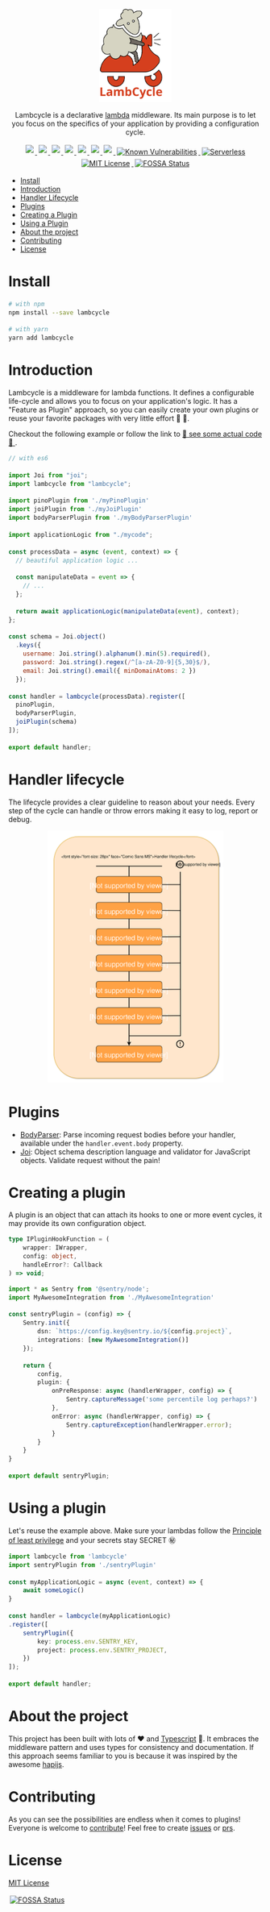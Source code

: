 <p align="center">
  <a href="https://github.com/juliantellez/lambcycle" target="_blank">
    <img alt="lambcycle" src="https://raw.githubusercontent.com/juliantellez/lambcycle/master/assets/lambcycle-logo.svg?sanitize=true" width="144">
  </a>
</p>

<p align="center">
  Lambcycle is a declarative <a href="https://aws.amazon.com/lambda/" target="_blank">lambda</a> middleware. Its main purpose is to let you focus on the specifics of your application by providing a configuration cycle.
</p>

<!---links--->

<p align="center">
<!---npm--->
<a href="https://www.npmjs.com/package/lambcycle" target="_blank">
    <img src="https://img.shields.io/npm/v/lambcycle.svg?style=flat-square" style="padding:3px">
</a>

<!---npm downloads--->
<a href="https://npmcharts.com/compare/lambcycle?minimal=true" target="_blank">
    <img src="https://img.shields.io/npm/dm/lambcycle.svg?style=flat-square" style="padding:3px">
</a>

<!---travis master build--->
<a href="https://travis-ci.org/juliantellez/lambcycle/" target="_blank">
    <img src="https://img.shields.io/travis/juliantellez/lambcycle/master.svg?style=flat-square" style="padding:3px">
</a>

<!---install size--->
<a href="https://packagephobia.now.sh/result?p=lambcycle" target="_blank">
    <img src="https://packagephobia.now.sh/badge?p=lambcycle"style="padding:3px">
</a>

<!---npm dependencies--->
<a href="https://david-dm.org/juliantellez/lambcycle" target="_blank">
    <img src="https://david-dm.org/juliantellez/lambcycle/status.svg" style="padding:3px">
</a>

<!---npm dev-dependencies--->
<a href="https://david-dm.org/juliantellez/lambcycle?type=dev" target="_blank">
    <img src="https://david-dm.org/juliantellez/lambcycle/dev-status.svg" style="padding:3px">
</a>

<!---coveralls--->
<a href="https://coveralls.io/github/juliantellez/lambcycle" target="_blank">
    <img src="https://coveralls.io/repos/github/juliantellez/lambcycle/badge.svg?branch=master" style="padding:3px">
</a>

<!---npm dependency updates--->
<a href="https://snyk.io/test/github/juliantellez/lambcycle?targetFile=package.json" target="_blank">
    <img src="https://snyk.io/test/github/juliantellez/lambcycle/badge.svg?targetFile=package.json" alt="Known Vulnerabilities" style="max-width:100%; padding:3px;">
</a>

<!---serverless--->
<a href="http://www.serverless.com" target="_blank">
    <img src="http://public.serverless.com/badges/v3.svg" alt="Serverless" style="max-width:100%; padding:3px;">
</a>

<!---MIT License--->
<a href="https://opensource.org/licenses/MIT" target="_blank">
    <img src="http://img.shields.io/badge/license-MIT-blue.svg?style=flat" alt="MIT License" style="max-width:100%; padding:3px;">
</a>

<!---FOSSA--->
<a href="https://app.fossa.io/projects/git%2Bgithub.com%2Fjuliantellez%2Flambcycle?ref=badge_shield" target="_blank">
    <img src="https://app.fossa.io/api/projects/git%2Bgithub.com%2Fjuliantellez%2Flambcycle.svg?type=shield" alt="FOSSA Status" style="max-width:100%; padding:3px;">
</a>
</p>

 - [Install](#install)
 - [Introduction](#Introduction)
 - [Handler Lifecycle](#Handler-lifecycle)
 - [Plugins](#plugins)
 - [Creating a Plugin](#creating-a-plugin)
 - [Using a Plugin](#using-a-plugin)
 - [About the project](#about-the-project)
 - [Contributing](#contributing)
 - [License](#license)

# Install

```bash
# with npm
npm install --save lambcycle

# with yarn
yarn add lambcycle
```

# Introduction

Lambcycle is a middleware for lambda functions. It defines a configurable life-cycle and allows you to focus on your application's logic. It has a "Feature as Plugin" approach, so you can easily create your own plugins or reuse your favorite packages with very little effort 🐑 🛵.

Checkout the following example or follow the link to
[🎉 see some actual code 🎉 ](https://github.com/juliantellez/lambcycle/tree/master/examples).


```javascript
// with es6

import Joi from "joi";
import lambcycle from "lambcycle";

import pinoPlugin from './myPinoPlugin'
import joiPlugin from './myJoiPlugin'
import bodyParserPlugin from './myBodyParserPlugin'

import applicationLogic from "./mycode";

const processData = async (event, context) => {
  // beautiful application logic ...

  const manipulateData = event => {
    // ...
  };

  return await applicationLogic(manipulateData(event), context);
};

const schema = Joi.object()
  .keys({
    username: Joi.string().alphanum().min(5).required(),
    password: Joi.string().regex(/^[a-zA-Z0-9]{5,30}$/),
    email: Joi.string().email({ minDomainAtoms: 2 })
  });

const handler = lambcycle(processData).register([
  pinoPlugin,
  bodyParserPlugin,
  joiPlugin(schema)
]);

export default handler;
```

# Handler lifecycle

The lifecycle provides a clear guideline to reason about your needs. Every step of the cycle can handle or throw errors making it easy to log, report or debug.

<p align="center">
<img src="https://raw.githubusercontent.com/juliantellez/lambcycle/master/assets/lifecycle.svg?sanitize=true" height=500>
</p>

# Plugins

- [BodyParser](https://github.com/juliantellez/lambcycle/tree/master/src/Plugins/BodyParser): Parse incoming request bodies before your handler, available under the `handler.event.body` property.
- [Joi](https://github.com/juliantellez/lambcycle/tree/master/src/Plugins/Joi): Object schema description language and validator for JavaScript objects. Validate request without the pain!

# Creating a plugin 

A plugin is an object that can attach its hooks to one or more event cycles, it may provide its own configuration object.

```typescript
type IPluginHookFunction = (
    wrapper: IWrapper,
    config: object,
    handleError?: Callback
) => void;
```

```typescript
import * as Sentry from '@sentry/node';
import MyAwesomeIntegration from './MyAwesomeIntegration'

const sentryPlugin = (config) => {
    Sentry.init({
        dsn: `https://config.key@sentry.io/${config.project}`,
        integrations: [new MyAwesomeIntegration()]
    });

    return {
        config,
        plugin: {
            onPreResponse: async (handlerWrapper, config) => {
                Sentry.captureMessage('some percentile log perhaps?')
            },
            onError: async (handlerWrapper, config) => {
                Sentry.captureException(handlerWrapper.error);
            }
        }
    }
}

export default sentryPlugin;
```

# Using a plugin

Let's reuse the example above. Make sure your lambdas follow the [Principle of least privilege](https://en.wikipedia.org/wiki/Principle_of_least_privilege) and your secrets stay SECRET ㊙️

```typescript
import lambcycle from 'lambcycle'
import sentryPlugin from './sentryPlugin'

const myApplicationLogic = async (event, context) => {
    await someLogic()
}

const handler = lambcycle(myApplicationLogic)
.register([
    sentryPlugin({
        key: process.env.SENTRY_KEY,
        project: process.env.SENTRY_PROJECT,
    })
]);

export default handler;
```

# About the project

This project has been built with lots of ❤️ and [Typescript](https://www.typescriptlang.org) 🤣. It embraces the middleware pattern and uses types for consistency and documentation. If this approach seems familiar to you is because it was inspired by the awesome [hapijs](https://hapijs.com/api#request-lifecycle).

# Contributing
As you can see the possibilities are endless when it comes to plugins! Everyone is welcome to [contribute](https://github.com/juliantellez/lambcycle/blob/develop/contributing.md)! Feel free to create [issues](https://github.com/juliantellez/labmcycle/issues) or [prs](https://github.com/juliantellez/labmcycle/pulls).


# License
[MIT License](https://github.com/juliantellez/lambcycle/blob/master/LICENSE)


<a href="https://app.fossa.io/projects/git%2Bgithub.com%2Fjuliantellez%2Flambcycle?ref=badge_large" target="_blank">
    <img src="https://app.fossa.io/api/projects/git%2Bgithub.com%2Fjuliantellez%2Flambcycle.svg?type=large" alt="FOSSA Status" style="max-width:100%; padding:3px;">
</a>
